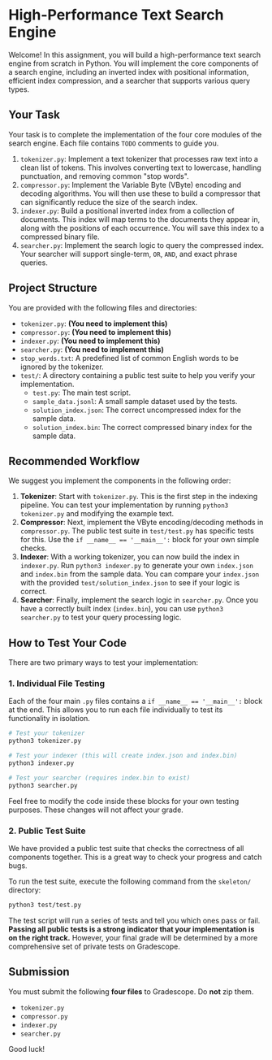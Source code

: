 # High-Performance Text Search Engine

Welcome! In this assignment, you will build a high-performance text search engine from scratch in Python. You will implement the core components of a search engine, including an inverted index with positional information, efficient index compression, and a searcher that supports various query types.

## Your Task

Your task is to complete the implementation of the four core modules of the search engine. Each file contains `TODO` comments to guide you.

1.  `tokenizer.py`: Implement a text tokenizer that processes raw text into a clean list of tokens. This involves converting text to lowercase, handling punctuation, and removing common "stop words".
2.  `compressor.py`: Implement the Variable Byte (VByte) encoding and decoding algorithms. You will then use these to build a compressor that can significantly reduce the size of the search index.
3.  `indexer.py`: Build a positional inverted index from a collection of documents. This index will map terms to the documents they appear in, along with the positions of each occurrence. You will save this index to a compressed binary file.
4.  `searcher.py`: Implement the search logic to query the compressed index. Your searcher will support single-term, `OR`, `AND`, and exact phrase queries.

## Project Structure

You are provided with the following files and directories:

-   `tokenizer.py`: **(You need to implement this)**
-   `compressor.py`: **(You need to implement this)**
-   `indexer.py`: **(You need to implement this)**
-   `searcher.py`: **(You need to implement this)**
-   `stop_words.txt`: A predefined list of common English words to be ignored by the tokenizer.
-   `test/`: A directory containing a public test suite to help you verify your implementation.
    -   `test.py`: The main test script.
    -   `sample_data.jsonl`: A small sample dataset used by the tests.
    -   `solution_index.json`: The correct uncompressed index for the sample data.
    -   `solution_index.bin`: The correct compressed binary index for the sample data.

## Recommended Workflow

We suggest you implement the components in the following order:

1.  **Tokenizer**: Start with `tokenizer.py`. This is the first step in the indexing pipeline. You can test your implementation by running `python3 tokenizer.py` and modifying the example text.
2.  **Compressor**: Next, implement the VByte encoding/decoding methods in `compressor.py`. The public test suite in `test/test.py` has specific tests for this. Use the `if __name__ == '__main__':` block for your own simple checks.
3.  **Indexer**: With a working tokenizer, you can now build the index in `indexer.py`. Run `python3 indexer.py` to generate your own `index.json` and `index.bin` from the sample data. You can compare your `index.json` with the provided `test/solution_index.json` to see if your logic is correct.
4.  **Searcher**: Finally, implement the search logic in `searcher.py`. Once you have a correctly built index (`index.bin`), you can use `python3 searcher.py` to test your query processing logic.

## How to Test Your Code

There are two primary ways to test your implementation:

### 1. Individual File Testing

Each of the four main `.py` files contains a `if __name__ == '__main__':` block at the end. This allows you to run each file individually to test its functionality in isolation.

```bash
# Test your tokenizer
python3 tokenizer.py

# Test your indexer (this will create index.json and index.bin)
python3 indexer.py

# Test your searcher (requires index.bin to exist)
python3 searcher.py
```

Feel free to modify the code inside these blocks for your own testing purposes. These changes will not affect your grade.

### 2. Public Test Suite

We have provided a public test suite that checks the correctness of all components together. This is a great way to check your progress and catch bugs.

To run the test suite, execute the following command from the `skeleton/` directory:

```bash
python3 test/test.py
```

The test script will run a series of tests and tell you which ones pass or fail. **Passing all public tests is a strong indicator that your implementation is on the right track.** However, your final grade will be determined by a more comprehensive set of private tests on Gradescope.

## Submission

You must submit the following **four files** to Gradescope. Do **not** zip them.

-   `tokenizer.py`
-   `compressor.py`
-   `indexer.py`
-   `searcher.py`

Good luck!